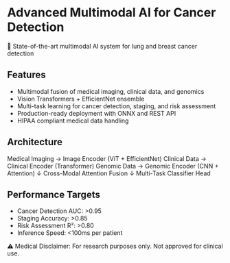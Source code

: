 # Advanced Multimodal AI for Cancer Detection

🏥 State-of-the-art multimodal AI system for lung and breast cancer detection

## Features
- Multimodal fusion of medical imaging, clinical data, and genomics
- Vision Transformers + EfficientNet ensemble
- Multi-task learning for cancer detection, staging, and risk assessment
- Production-ready deployment with ONNX and REST API
- HIPAA compliant medical data handling

## Architecture
Medical Imaging → Image Encoder (ViT + EfficientNet)
Clinical Data → Clinical Encoder (Transformer)
Genomic Data → Genomic Encoder (CNN + Attention)
↓
Cross-Modal Attention Fusion
↓
Multi-Task Classifier Head

## Performance Targets
- Cancer Detection AUC: >0.95
- Staging Accuracy: >0.85
- Risk Assessment R²: >0.80
- Inference Speed: <100ms per patient

⚠️ Medical Disclaimer: For research purposes only. Not approved for clinical use.
